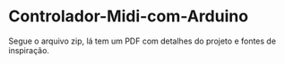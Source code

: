 # Controlador-Midi-com-Arduino
Segue o arquivo zip, lá tem um PDF com detalhes do projeto e fontes de inspiração.
